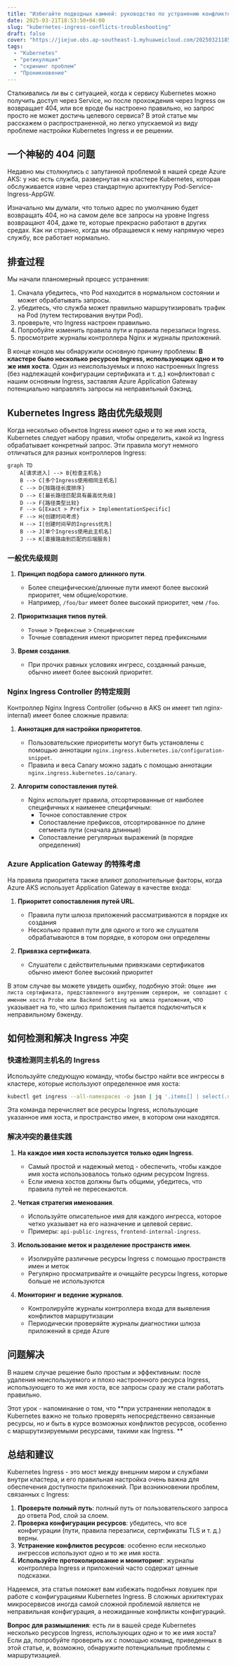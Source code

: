 ```yaml
---
title: "Избегайте подводных камней: руководство по устранению конфликтов в конфигурации Kubernetes Ingress"
date: 2025-03-21T18:53:50+04:00
slug: "kubernetes-ingress-conflicts-troubleshooting"
draft: false
cover: "https://jiejue.obs.ap-southeast-1.myhuaweicloud.com/20250321185459888.webp"
tags:
  - "Kubernetes"
  - "ретикуляция"
  - "скрининг проблем"
  - "Проникновение"
---
```


Сталкивались ли вы с ситуацией, когда к сервису Kubernetes можно получить доступ через Service, но после прохождения через Ingress он возвращает 404, или все вроде бы настроено правильно, но запрос просто не может достичь целевого сервиса? В этой статье мы расскажем о распространенной, но легко упускаемой из виду проблеме настройки Kubernetes Ingress и ее решении.

<!--more-->

## 一个神秘的 404 问题

Недавно мы столкнулись с запутанной проблемой в нашей среде Azure AKS: у нас есть служба, развернутая на кластере Kubernetes, которая обслуживается извне через стандартную архитектуру Pod-Service-Ingress-AppGW.

Изначально мы думали, что только адрес по умолчанию будет возвращать 404, но на самом деле все запросы на уровне Ingress возвращают 404, даже те, которые прекрасно работают в других средах. Как ни странно, когда мы обращаемся к нему напрямую через службу, все работает нормально.

## 排查过程

Мы начали планомерный процесс устранения:

1. Сначала убедитесь, что Pod находится в нормальном состоянии и может обрабатывать запросы.
2. убедитесь, что служба может правильно маршрутизировать трафик на Pod (путем тестирования внутри Pod).
3. проверьте, что Ingress настроен правильно.
4. Попробуйте изменить правила пути и правила перезаписи Ingress.
5. просмотрите журналы контроллера Nginx и журналы приложений.

В конце концов мы обнаружили основную причину проблемы: **В кластере было несколько ресурсов Ingress, использующих одно и то же имя хоста**. Один из неиспользуемых и плохо настроенных Ingress (без надлежащей конфигурации сертификата и т. д.) конфликтовал с нашим основным Ingress, заставляя Azure Application Gateway потенциально направлять запросы на неправильный бэкэнд.

## Kubernetes Ingress 路由优先级规则

Когда несколько объектов Ingress имеют одно и то же имя хоста, Kubernetes следует набору правил, чтобы определить, какой из Ingress обрабатывает конкретный запрос. Эти правила могут немного отличаться для разных контроллеров Ingress:

```mermaid
graph TD
    A[请求进入] --> B{检查主机名}
    B --> C[多个Ingress使用相同主机名]
    C --> D{按路径长度排序}
    D --> E[最长路径匹配具有最高优先级]
    D --> F{路径类型比较}
    F --> G[Exact > Prefix > ImplementationSpecific]
    F --> H{创建时间考虑}
    H --> I[创建时间早的Ingress优先]
    B --> J[单个Ingress使用此主机名]
    J --> K[直接路由到匹配的后端服务]
```

### 一般优先级规则

1. **Принцип подбора самого длинного пути**.
   - Более специфические/длинные пути имеют более высокий приоритет, чем общие/короткие.
   - Например, `/foo/bar` имеет более высокий приоритет, чем `/foo`.

2. **Приоритизация типов путей**.
   - `Точные` > `Префиксные` > `Специфические`
   - Точные совпадения имеют приоритет перед префиксными

3. **Время создания**.
   - При прочих равных условиях ингресс, созданный раньше, обычно имеет более высокий приоритет.

### Nginx Ingress Controller 的特定规则

Контроллер Nginx Ingress Controller (обычно в AKS он имеет тип nginx-internal) имеет более сложные правила:

1. **Аннотация для настройки приоритетов**.
   - Пользовательские приоритеты могут быть установлены с помощью аннотации `nginx.ingress.kubernetes.io/configuration-snippet`.
   - Правила и веса Canary можно задать с помощью аннотации `nginx.ingress.kubernetes.io/canary`.

2. **Алгоритм сопоставления путей**.
   - Nginx использует правила, отсортированные от наиболее специфичных к наименее специфичным:
     - Точное сопоставление строк
     - Сопоставление префиксов, отсортированное по длине сегмента пути (сначала длинные)
     - Сопоставление регулярных выражений (в порядке определения)

### Azure Application Gateway 的特殊考虑

На правила приоритета также влияют дополнительные факторы, когда Azure AKS использует Application Gateway в качестве входа:

1. **Приоритет сопоставления путей URL**.
   - Правила пути шлюза приложений рассматриваются в порядке их создания
   - Несколько правил пути для одного и того же слушателя обрабатываются в том порядке, в котором они определены

2. **Привязка сертификата**.
   - Слушатели с действительными привязками сертификатов обычно имеют более высокий приоритет

В этом случае вы можете увидеть ошибку, подобную этой: `Общее имя листа сертификата, представленного внутренним сервером, не совпадает с именем хоста Probe или Backend Setting на шлюза приложения`, что указывает на то, что шлюз приложения пытается подключиться к неправильному бэкенду.

## 如何检测和解决 Ingress 冲突

### 快速检测同主机名的 Ingress

Используйте следующую команду, чтобы быстро найти все ингрессы в кластере, которые используют определенное имя хоста:

```bash
kubectl get ingress --all-namespaces -o json | jq '.items[] | select(.spec.rules[].host=="your-hostname.example.com") | .metadata.name + " in namespace " + .metadata.namespace'
```

Эта команда перечисляет все ресурсы Ingress, использующие указанное имя хоста, и пространство имен, в котором они находятся.

### 解决冲突的最佳实践

1. **На каждое имя хоста используется только один Ingress**.
   - Самый простой и надежный метод - обеспечить, чтобы каждое имя хоста использовалось только одним ресурсом Ingress.
   - Если имена хостов должны быть общими, убедитесь, что правила путей не пересекаются.

2. **Четкая стратегия именования**.
   - Используйте описательное имя для каждого ингресса, которое четко указывает на его назначение и целевой сервис.
   - Примеры: `api-public-ingress`, `frontend-internal-ingress`.

3. **Использование меток и разделение пространств имен**.
   - Изолируйте различные ресурсы Ingress с помощью пространств имен и меток
   - Регулярно просматривайте и очищайте ресурсы Ingress, которые больше не используются

4. **Мониторинг и ведение журналов**.
   - Контролируйте журналы контроллера входа для выявления конфликтов маршрутизации
   - Периодически проверяйте журналы диагностики шлюза приложений в среде Azure

## 问题解决

В нашем случае решение было простым и эффективным: после удаления неиспользуемого и плохо настроенного ресурса Ingress, использующего то же имя хоста, все запросы сразу же стали работать правильно.

Этот урок - напоминание о том, что **при устранении неполадок в Kubernetes важно не только проверять непосредственно связанные ресурсы, но и быть в курсе возможных конфликтов ресурсов, особенно с маршрутизируемыми ресурсами, такими как Ingress. **

## 总结和建议

Kubernetes Ingress - это мост между внешним миром и службами внутри кластера, и его правильная настройка очень важна для обеспечения доступности приложений. При возникновении проблем, связанных с Ingress:

1. **Проверьте полный путь**: полный путь от пользовательского запроса до ответа Pod, слой за слоем.
2. **Проверка конфигурации ресурсов**: убедитесь, что все конфигурации (пути, правила перезаписи, сертификаты TLS и т. д.) верны.
3. **Устранение конфликтов ресурсов**: особенно если несколько ингрессов используют одно и то же имя хоста.
4. **Используйте протоколирование и мониторинг**: журналы контроллера Ingress и приложений часто содержат ценные подсказки.

Надеемся, эта статья поможет вам избежать подобных ловушек при работе с конфигурациями Kubernetes Ingress. В сложных архитектурах микросервисов иногда самой сложной проблемой является не неправильная конфигурация, а неожиданные конфликты конфигураций.

**Вопрос для размышления**: есть ли в вашей среде Kubernetes несколько ресурсов Ingress, использующих одно и то же имя хоста? Если да, попробуйте проверить их с помощью команд, приведенных в этой статье, и, возможно, обнаружите потенциальные проблемы с маршрутизацией.